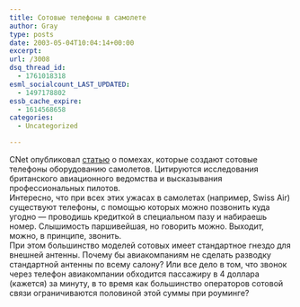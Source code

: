 ```yaml
---
title: Сотовые телефоны в самолете
author: Gray
type: posts
date: 2003-05-04T10:04:14+00:00
excerpt:
url: /3008
dsq_thread_id:
  - 1761018318
esml_socialcount_LAST_UPDATED:
  - 1497178802
essb_cache_expire:
  - 1614568658
categories:
  - Uncategorized

---
```








CNet опубликовал <a href="http://rss.com.com/2100-1039_3-999541.html?type=pt&#038;part=rss&#038;tag=feed&#038;subj=news" target="_blank">статью</a> о помехах, которые создают сотовые телефоны оборудованию самолетов. Цитируются исследования британского авиационного ведомства и высказывания профессиональных пилотов.  
Интересно, что при всех этих ужасах в самолетах (например, Swiss Air) существуют телефоны, с помощью которых можно позвонить куда угодно &#8212; проводишь кредиткой в специальном пазу и набираешь номер. Слышимость паршивейшая, но говорить можно. Выходит, можно, в принципе, звонить.  
При этом большинство моделей сотовых имеет стандартное гнездо для внешней антенны. Почему бы авиакомпаниям не сделать разводку стандартной антенны по всему салону? Или все дело в том, что звонок через телефон авиакомпании обходится пассажиру в 4 доллара (кажется) за минуту, в то время как большинство операторов сотовой связи ограничиваются половиной этой суммы при роуминге?